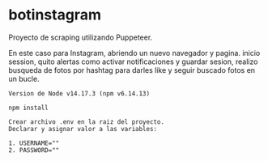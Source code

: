 # botinstagram

 Proyecto de scraping utilizando Puppeteer.

En este caso para Instagram, abriendo un nuevo navegador y pagina. inicio session, quito alertas como activar notificaciones y guardar sesion, realizo busqueda de fotos por hashtag para darles like y seguir buscado fotos en un bucle.

```
Version de Node v14.17.3 (npm v6.14.13)

npm install

Crear archivo .env en la raiz del proyecto.
Declarar y asignar valor a las variables:

1. USERNAME=""
2. PASSWORD=""
```
